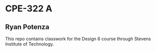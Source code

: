 # CPE-322 A
## Ryan Potenza

This repo contains classwork for the Design 6 course through Stevens Institute of Technology.


